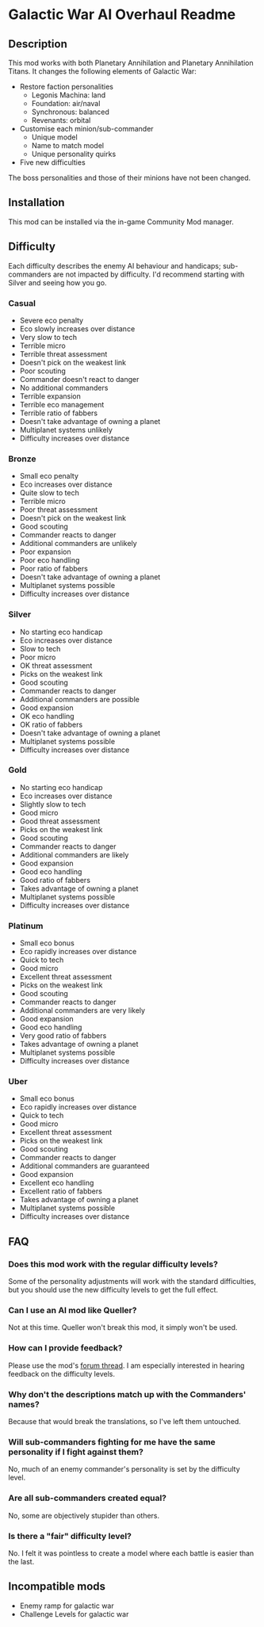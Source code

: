 # Galactic War AI Overhaul Readme

## Description

This mod works with both Planetary Annihilation and Planetary Annihilation Titans. It changes the following elements of Galactic War:

 - Restore faction personalities
   - Legonis Machina: land
   - Foundation: air/naval
   - Synchronous: balanced
   - Revenants: orbital
 - Customise each minion/sub-commander
   - Unique model
   - Name to match model
   - Unique personality quirks
 - Five new difficulties

The boss personalities and those of their minions have not been changed.

## Installation

This mod can be installed via the in-game Community Mod manager.

## Difficulty

Each difficulty describes the enemy AI behaviour and handicaps; sub-commanders are not impacted by difficulty. I'd recommend starting with Silver and seeing how you go.

### Casual

 - Severe eco penalty
 - Eco slowly increases over distance
 - Very slow to tech
 - Terrible micro
 - Terrible threat assessment
 - Doesn't pick on the weakest link
 - Poor scouting
 - Commander doesn't react to danger
 - No additional commanders
 - Terrible expansion
 - Terrible eco management
 - Terrible ratio of fabbers
 - Doesn't take advantage of owning a planet
 - Multiplanet systems unlikely
 - Difficulty increases over distance

### Bronze

 - Small eco penalty
 - Eco increases over distance
 - Quite slow to tech
 - Terrible micro
 - Poor threat assessment
 - Doesn't pick on the weakest link
 - Good scouting
 - Commander reacts to danger
 - Additional commanders are unlikely
 - Poor expansion
 - Poor eco handling
 - Poor ratio of fabbers
 - Doesn't take advantage of owning a planet
 - Multiplanet systems possible
 - Difficulty increases over distance

### Silver

 - No starting eco handicap
 - Eco increases over distance
 - Slow to tech
 - Poor micro
 - OK threat assessment
 - Picks on the weakest link
 - Good scouting
 - Commander reacts to danger
 - Additional commanders are possible
 - Good expansion
 - OK eco handling
 - OK ratio of fabbers
 - Doesn't take advantage of owning a planet
 - Multiplanet systems possible
 - Difficulty increases over distance

### Gold

 - No starting eco handicap
 - Eco increases over distance
 - Slightly slow to tech
 - Good micro
 - Good threat assessment
 - Picks on the weakest link
 - Good scouting
 - Commander reacts to danger
 - Additional commanders are likely
 - Good expansion
 - Good eco handling
 - Good ratio of fabbers
 - Takes advantage of owning a planet
 - Multiplanet systems possible
 - Difficulty increases over distance

### Platinum

 - Small eco bonus
 - Eco rapidly increases over distance
 - Quick to tech
 - Good micro
 - Excellent threat assessment
 - Picks on the weakest link
 - Good scouting
 - Commander reacts to danger
 - Additional commanders are very likely
 - Good expansion
 - Good eco handling
 - Very good ratio of fabbers
 - Takes advantage of owning a planet
 - Multiplanet systems possible
 - Difficulty increases over distance

### Uber

 - Small eco bonus
 - Eco rapidly increases over distance
 - Quick to tech
 - Good micro
 - Excellent threat assessment
 - Picks on the weakest link
 - Good scouting
 - Commander reacts to danger
 - Additional commanders are guaranteed
 - Good expansion
 - Excellent eco handling
 - Excellent ratio of fabbers
 - Takes advantage of owning a planet
 - Multiplanet systems possible
 - Difficulty increases over distance

## FAQ

### Does this mod work with the regular difficulty levels?
Some of the personality adjustments will work with the standard difficulties, but you should use the new difficulty levels to get the full effect.

### Can I use an AI mod like Queller?
Not at this time. Queller won't break this mod, it simply won't be used.

### How can I provide feedback?
Please use the mod's [forum thread](https://forums.uberent.com/threads/wip-client-galactic-war-ai-overhaul.72360/). I am especially interested in hearing feedback on the difficulty levels.

### Why don't the descriptions match up with the Commanders' names?
Because that would break the translations, so I've left them untouched.

### Will sub-commanders fighting for me have the same personality if I fight against them?
No, much of an enemy commander's personality is set by the difficulty level.

### Are all sub-commanders created equal?
No, some are objectively stupider than others.

### Is there a "fair" difficulty level?
No. I felt it was pointless to create a model where each battle is easier than the last.

## Incompatible mods
 - Enemy ramp for galactic war
 - Challenge Levels for galactic war
